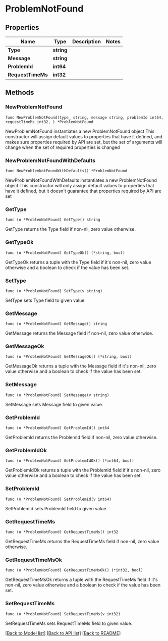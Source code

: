 # ProblemNotFound

## Properties

Name | Type | Description | Notes
------------ | ------------- | ------------- | -------------
**Type** | **string** |  | 
**Message** | **string** |  | 
**ProblemId** | **int64** |  | 
**RequestTimeMs** | **int32** |  | 

## Methods

### NewProblemNotFound

`func NewProblemNotFound(type_ string, message string, problemId int64, requestTimeMs int32, ) *ProblemNotFound`

NewProblemNotFound instantiates a new ProblemNotFound object
This constructor will assign default values to properties that have it defined,
and makes sure properties required by API are set, but the set of arguments
will change when the set of required properties is changed

### NewProblemNotFoundWithDefaults

`func NewProblemNotFoundWithDefaults() *ProblemNotFound`

NewProblemNotFoundWithDefaults instantiates a new ProblemNotFound object
This constructor will only assign default values to properties that have it defined,
but it doesn't guarantee that properties required by API are set

### GetType

`func (o *ProblemNotFound) GetType() string`

GetType returns the Type field if non-nil, zero value otherwise.

### GetTypeOk

`func (o *ProblemNotFound) GetTypeOk() (*string, bool)`

GetTypeOk returns a tuple with the Type field if it's non-nil, zero value otherwise
and a boolean to check if the value has been set.

### SetType

`func (o *ProblemNotFound) SetType(v string)`

SetType sets Type field to given value.


### GetMessage

`func (o *ProblemNotFound) GetMessage() string`

GetMessage returns the Message field if non-nil, zero value otherwise.

### GetMessageOk

`func (o *ProblemNotFound) GetMessageOk() (*string, bool)`

GetMessageOk returns a tuple with the Message field if it's non-nil, zero value otherwise
and a boolean to check if the value has been set.

### SetMessage

`func (o *ProblemNotFound) SetMessage(v string)`

SetMessage sets Message field to given value.


### GetProblemId

`func (o *ProblemNotFound) GetProblemId() int64`

GetProblemId returns the ProblemId field if non-nil, zero value otherwise.

### GetProblemIdOk

`func (o *ProblemNotFound) GetProblemIdOk() (*int64, bool)`

GetProblemIdOk returns a tuple with the ProblemId field if it's non-nil, zero value otherwise
and a boolean to check if the value has been set.

### SetProblemId

`func (o *ProblemNotFound) SetProblemId(v int64)`

SetProblemId sets ProblemId field to given value.


### GetRequestTimeMs

`func (o *ProblemNotFound) GetRequestTimeMs() int32`

GetRequestTimeMs returns the RequestTimeMs field if non-nil, zero value otherwise.

### GetRequestTimeMsOk

`func (o *ProblemNotFound) GetRequestTimeMsOk() (*int32, bool)`

GetRequestTimeMsOk returns a tuple with the RequestTimeMs field if it's non-nil, zero value otherwise
and a boolean to check if the value has been set.

### SetRequestTimeMs

`func (o *ProblemNotFound) SetRequestTimeMs(v int32)`

SetRequestTimeMs sets RequestTimeMs field to given value.



[[Back to Model list]](../README.md#documentation-for-models) [[Back to API list]](../README.md#documentation-for-api-endpoints) [[Back to README]](../README.md)



